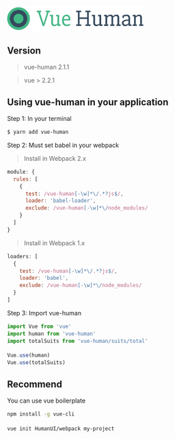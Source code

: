 <p><img width="320" src="docs/vue-human.jpg"></p>

## Version

> vue-human 2.1.1

> vue > 2.2.1

## Using vue-human in your application

Step 1: In your terminal

``` bash
$ yarn add vue-human
```

Step 2: Must set babel in your webpack

> Install in Webpack 2.x

``` javascript
module: {
  rules: [
    {
      test: /vue-human[-\w]*\/.*?js$/,
      loader: 'babel-loader',
      exclude: /vue-human[-\w]*\/node_modules/
    }
  ]
}
```

> Install in Webpack 1.x

``` javascript
loaders: [
  {
    test: /vue-human[-\w]*\/.*?js$/,
    loader: 'babel',
    exclude: /vue-human[-\w]*\/node_modules/
  }
]
```

Step 3: Import vue-human

``` javascript
import Vue from 'vue'
import human from 'vue-human'
import totalSuits from 'vue-human/suits/total'

Vue.use(human)
Vue.use(totalSuits)
```

## Recommend

You can use vue boilerplate

``` bash
npm install -g vue-cli

vue init HumanUI/webpack my-project
```
